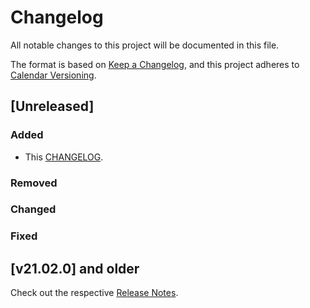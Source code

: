 # Changelog

All notable changes to this project will be documented in this file.

The format is based on [Keep a Changelog](https://keepachangelog.com/en/1.0.0/),
and this project adheres to [Calendar Versioning](https://calver.org/).

## [Unreleased]

### Added

- This [CHANGELOG](/CHANGELOG.md).

### Removed

### Changed

### Fixed


## [v21.02.0] and older

Check out the respective [Release Notes](https://github.com/cmsirbu/ants/releases).
